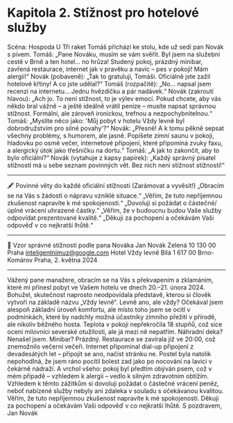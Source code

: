 # Kapitola 2. Stížnost pro hotelové služby

Scéna: Hospoda U Tří raket
Tomáš přichází ke stolu, kde už sedí pan Novák s pivem.
Tomáš:
„Pane Nováku, musím se vám svěřit. Byl jsem na služební cestě v Brně a ten hotel… no hrůza! Studený pokoj, prázdný minibar, zavřená restaurace, internet jak v pravěku a navíc – pes v pokoji! Mám alergii!“
Novák (pobaveně):
„Tak to gratuluji, Tomáši. Oficiálně jste zažil hotelové křtiny! A co jste udělal?“
Tomáš (rozpačitě):
„No… napsal jsem recenzi na internetu… Jednu hvězdičku a pár nadávek.“
Novák (zakroutí hlavou):
„Ach jo. To není stížnost, to je výlev emocí. Pokud chcete, aby vás někdo bral vážně – a ještě ideálně vrátil peníze – musíte napsat správnou stížnost. Formální, ale zároveň ironickou, trefnou a nezpochybnitelnou.“
Tomáš:
„Myslíte něco jako: 'Můj pobyt v hotelu Vždy levně byl dobrodružstvím pro silné povahy'?“
Novák:
„Přesně! A k tomu pěkně sepsat všechny problémy, s humorem, ale jasně. Popíšete zimní saunu v pokoji, hladovku po osmé večer, internetové připojení, které připomíná zvuky faxu, a alergický útok jako třešničku na dortu.“
Tomáš:
„A jak to zakončit, aby to bylo oficiální?“
Novák (vytahuje z kapsy papírek):
„Každý správný pisatel stížností má u sebe seznam povinných vět. Bez nich není stížnost stížností!“
________________________________________
🖋️ Povinné věty do každé oficiální stížnosti (Zarámovat a vyvěsit!)
„Obracím se na Vás s žádostí o nápravu vzniklé situace.“
„Věřím, že tuto nepříjemnou zkušenost napravíte k mé spokojenosti.“
„Dovoluji si požádat o částečné/úplné vrácení uhrazené částky.“
„Věřím, že v budoucnu budou Vaše služby odpovídat prezentované kvalitě.“
„Děkuji za pochopení a očekávám Vaši odpověď v co nejkratší lhůtě.“
________________________________________
📝 Vzor správné stížnosti podle pana Nováka
Jan Novák
Zelená 10
130 00 Praha
inteligentnimuz@google.com
Hotel Vždy levně
Bílá 1
617 00 Brno-Komárov
Praha, 2. května 2024
________________________________________
Vážený pane manažere,
obracím se na Vás s překvapením a zklamáním, které mi přinesl pobyt ve Vašem hotelu ve dnech 20.–21. února 2024.
Bohužel, skutečnost naprosto neodpovídala představě, kterou si člověk vytvoří na základě názvu „Vždy levně“. Levně ano, ale vždy?
Očekával jsem alespoň základní úroveň komfortu, ale místo toho jsem se ocitl v podmínkách, které by nadchly možná účastníky zimního přežití v přírodě, ale nikoliv běžného hosta.
Teplota v pokoji nepřekročila 18 stupňů, což sice ocení milovníci severské otužilosti, ale já mezi ně nepatřím. Náhradní deka? Nenašel jsem. Minibar? Prázdný.
Restaurace se zavírala již ve 20:00, což znemožnilo večerní večeři.
Internet připomínal dial-up připojení z devadesátých let – připojit se ano, načíst stránku ne.
Postel byla natolik nepohodlná, že jsem ráno pocítil bolest zad jako po nocování na lavici v čekárně nádraží.
A vrchol všeho: pokoj byl předtím obýván psem, což v mém případě – vzhledem k alergii – vedlo k silným zdravotním obtížím.
Vzhledem k těmto zážitkům si dovoluji požádat o částečné vrácení peněz, neboť nabízené služby nebyly ani zdaleka v souladu s očekávanou kvalitou.
Věřím, že tuto nepříjemnou zkušenost napravíte k mé spokojenosti.
Děkuji za pochopení a očekávám Vaši odpověď v co nejkratší lhůtě.
S pozdravem,
Jan Novák